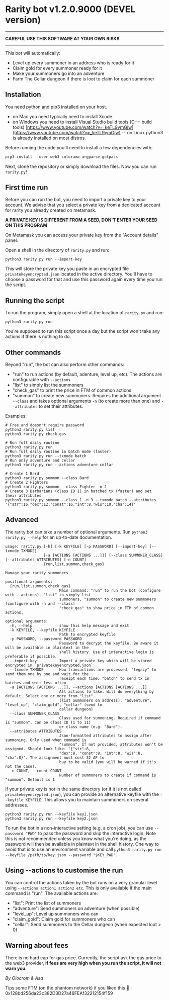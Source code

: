 # Rarity bot v1.2.0.9000 (DEVEL version)

___________________________________________________

**CAREFUL USE THIS SOFTWARE AT YOUR OWN RISKS**

_____________________________________________________


This bot will automatically:

- Level up every summoner in an address who is ready for it
- Claim gold for every summoner ready for it
- Make your summoners go into an adventure
- Farm The Cellar dungeon if there is loot to claim for each summoner

## Installation

You need python and pip3 installed on your host. 

- on Mac you need typically need to install Xcode.
- on Windows you need to install Visual Studio build tools (C++ build tools) [https://www.youtube.com/watch?v=_keTL9ymGjw](https://www.youtube.com/watch?v=_keTL9ymGjw)
-- on Linux python3 is already installed on most distros.

Before running the code you'll need to install a few dependencies with:

```powershell
pip3 install --user web3 colorama argparse getpass
```

Next, clone the repository or simply download the files. Now you can run `rarity.py`!

## First time run

Before you can run the bot, you need to import a private key to your account. We advise that you select a private key from a dedicated account for rarity you already created on metamask.

**A PRIVATE KEY IS DIFFERENT FROM A SEED, DON'T ENTER YOUR SEED ON THIS PROGRAM**

On Metamask you can access your private key from the "Account details" panel.

Open a shell in the directory of `rarity.py` and run:

```
python3 rarity.py run --import-key
```

This will store the private key you paste in an encrypted file `privatekeyencrypted.json` located in the active directory. You'll have to choose a password for that and use this password again every time you run the script.

## Running the script

To run the program, simply open a shell at the location of `rarity.py` and run:

```
python3 rarity.py run
```

You're supposed to run this script once a day but the script won't take any actions if there is nothing to do.

## Other commands

Beyond "run", the bot can also perform other commands:

- "run" to run actions (by default, adenture, level up, etc). The actions are configurable with `--actions`
- "list" to simply list the summoners
- "check_gas" to print the price in FTM of common actions
- "summon" to create new summoners. Requires the additional argument `--class` and takes optional arguments `-n` (to create more than one) and `--attributes` to set their attributes.

Examples:

```
# Free and doesn't require password
python3 rarity.py list
python3 rarity.py check_gas

# Run full daily routine
python3 rarity.py run
# Run full daily routine in batch mode (faster)
python3 rarity.py run --txmode batch
# Run only adventure and cellar
python3 rarity.py run --actions adventure cellar

# Create 1 Bard
python3 rarity.py summon --class Bard
# Create 2 Fighters
python3 rarity.py summon --class Fighter -n 2
# Create 3 Barbarians (class ID 1) in batched tx (faster) and set their attributes 
python3 rarity.py summon --class 1 -n 3 --txmode batch --attributes '{"str":16,"dex":12,"const":16,"int":8,"wis":10,"cha":14}'
```


## Advanced

The rarity bot can take a number of optional arguments. Run `python3 rarity.py --help` for an up-to-date documentation.

```
usage: rarity.py [-h] [-k KEYFILE] [-p PASSWORD] [--import-key] [--txmode TXMODE]
                 [-a [ACTIONS [ACTIONS ...]]] [--class SUMMONER_CLASS] [--attributes ATTRIBUTES] [-n COUNT]
                 {run,list,summon,check_gas}

Manage your rarity summoners

positional arguments:
  {run,list,summon,check_gas}
                        Main command: "run" to run the bot (configure with --actions), "list" to simply list
                        summoners, "summon" to create new summoners (configure with -n and --class)
                        "check_gas" to show price in FTM of common actions,

optional arguments:
  -h, --help            show this help message and exit
  -k KEYFILE, --keyfile KEYFILE
                        Path to encrypted keyfile
  -p PASSWORD, --password PASSWORD
                        Password to decrypt the keyfile. Be aware it will be available in plaintext in the
                        shell history. Use of interactive login is preferable if possible.
  --import-key          Import a private key which will be stored encrypted in `privatekeyencrypted.json`
  --txmode TXMODE       How transactions are processed. "legacy" to send them one by one and wait for the
                        receipt each time. "batch" to send tx in batches and wait less often
  -a [ACTIONS [ACTIONS ...]], --actions [ACTIONS [ACTIONS ...]]
                        All actions to take. Will do everything by default. Select one or more from "list"
                        (list Summoners on address), "adventure", "level_up", "claim_gold", "cellar" (send to
                        cellar dungeon)
  --class SUMMONER_CLASS
                        Class used for summoning. Required if command is "summon". Can be class ID (1 to 11)
                        or class name (e.g. "Bard").
  --attributes ATTRIBUTES
                        Json-formatted attributes to assign after summoning. Only used when command is
                        "summon". If not provided, attributes won't be assigned. Should look like: '{"str":8,
                        "dex":8, "const":8, "int":8, "wis":8, "cha":8}'. The assignment must cost 32 AP to
                        buy to be valid (you will be warned if it's not the case).
  -n COUNT, --count COUNT
                        Number of summoners to create if command is "summon". Default is 1
```


If your private key is not in the same directory (or if it is not called `privatekeyencrypted.json`), you can provide an alternative keyfile with the `--keyfile KEYFILE`. This allows you to maintain summoners on several addresses.

```
python3 rarity.py run --keyfile key1.json
python3 rarity.py run --keyfile key2.json
```

To run the bot in a non-interactive setting (e.g. a cron job), you can use `--password "PWD"` to pass the password and skip the interactive login. 
Note this is not recommended unless you know what you're doing, as the password will then be available in plaintext in the shell history. 
One way to avoid that is to use an environment variable and call `python3 rarity.py run --keyfile /path/to/key.json --password "$KEY_PWD"`.

## Using --actions to customise the run

You can control the actions taken by the bot runs on a very granular level using `--actions action1 action2 etc`. 
This is only available if the main command is "run".
The available actions are:

- "list": Print the list of summoners
- "adventure": Send summoners on adventure (when possible)
- "level_up": Level up summoners who can
- "claim_gold": Claim gold for summoners who can
- "cellar": Send summoners to the Cellar dungeon (when expected loot > 0)


## Warning about fees

There is no hard cap for gas price. Currently, the script ask the gas price to the web3 provider, **if fees are very high when you run the script, it will not warn you**.

*By Olocrom & Asa*

Tips some FTM (on the phantom network) if you liked this 🙂 : 0x128bd256da23c382D3D27a46FEAf32212154f159